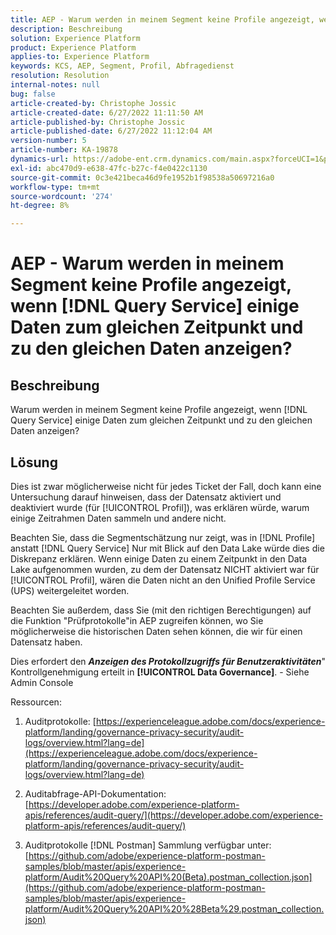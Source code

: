 ```yaml
---
title: AEP - Warum werden in meinem Segment keine Profile angezeigt, wenn [!DNL Query Service] einige Daten zum gleichen Zeitpunkt und zu den gleichen Daten anzeigen?
description: Beschreibung
solution: Experience Platform
product: Experience Platform
applies-to: Experience Platform
keywords: KCS, AEP, Segment, Profil, Abfragedienst
resolution: Resolution
internal-notes: null
bug: false
article-created-by: Christophe Jossic
article-created-date: 6/27/2022 11:11:50 AM
article-published-by: Christophe Jossic
article-published-date: 6/27/2022 11:12:04 AM
version-number: 5
article-number: KA-19878
dynamics-url: https://adobe-ent.crm.dynamics.com/main.aspx?forceUCI=1&pagetype=entityrecord&etn=knowledgearticle&id=54bbe8ee-09f6-ec11-bb3d-000d3a5b0082
exl-id: abc470d9-e638-47fc-b27c-f4e0422c1130
source-git-commit: 0c3e421beca46d9fe1952b1f98538a50697216a0
workflow-type: tm+mt
source-wordcount: '274'
ht-degree: 8%

---
```


# AEP - Warum werden in meinem Segment keine Profile angezeigt, wenn [!DNL Query Service] einige Daten zum gleichen Zeitpunkt und zu den gleichen Daten anzeigen?

## Beschreibung


Warum werden in meinem Segment keine Profile angezeigt, wenn [!DNL Query Service] einige Daten zum gleichen Zeitpunkt und zu den gleichen Daten anzeigen?


## Lösung


Dies ist zwar möglicherweise nicht für jedes Ticket der Fall, doch kann eine Untersuchung darauf hinweisen, dass der Datensatz aktiviert und deaktiviert wurde (für [!UICONTROL Profil]), was erklären würde, warum einige Zeitrahmen Daten sammeln und andere nicht.

Beachten Sie, dass die Segmentschätzung nur zeigt, was in [!DNL Profile] anstatt [!DNL Query Service] Nur mit Blick auf den Data Lake würde dies die Diskrepanz erklären. Wenn einige Daten zu einem Zeitpunkt in den Data Lake aufgenommen wurden, zu dem der Datensatz NICHT aktiviert war für [!UICONTROL Profil], wären die Daten nicht an den Unified Profile Service (UPS) weitergeleitet worden.



Beachten Sie außerdem, dass Sie (mit den richtigen Berechtigungen) auf die Funktion &quot;Prüfprotokolle&quot;in AEP zugreifen können, wo Sie möglicherweise die historischen Daten sehen können, die wir für einen Datensatz haben.

Dies erfordert den <b>*Anzeigen des Protokollzugriffs für Benutzeraktivitäten</b>*&quot; Kontrollgenehmigung erteilt in <b>[!UICONTROL Data Governance]</b>. - Siehe Admin Console



Ressourcen:
1. Auditprotokolle:
   [https://experienceleague.adobe.com/docs/experience-platform/landing/governance-privacy-security/audit-logs/overview.html?lang=de](https://experienceleague.adobe.com/docs/experience-platform/landing/governance-privacy-security/audit-logs/overview.html?lang=de)

2. Auditabfrage-API-Dokumentation:
   [https://developer.adobe.com/experience-platform-apis/references/audit-query/](https://developer.adobe.com/experience-platform-apis/references/audit-query/)

3. Auditprotokolle [!DNL Postman] Sammlung verfügbar unter:
   [https://github.com/adobe/experience-platform-postman-samples/blob/master/apis/experience-platform/Audit%20Query%20API%20(Beta).postman_collection.json](https://github.com/adobe/experience-platform-postman-samples/blob/master/apis/experience-platform/Audit%20Query%20API%20%28Beta%29.postman_collection.json)

